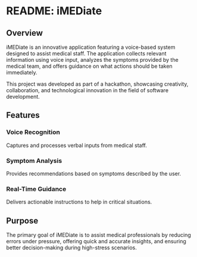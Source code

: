 <h1>README: iMEDiate</h1>

<h2>Overview</h2>
<p>
iMEDiate is an innovative application featuring a voice-based system designed to assist medical staff.  
The application collects relevant information using voice input, analyzes the symptoms provided by the medical team, and offers guidance on what actions should be taken immediately.  
</p>
<p>
This project was developed as part of a hackathon, showcasing creativity, collaboration, and technological innovation in the field of software development.  
</p>

<h2>Features</h2>
<h3>Voice Recognition</h3>
<p>
Captures and processes verbal inputs from medical staff.  
</p>
<h3>Symptom Analysis</h3>
<p>
Provides recommendations based on symptoms described by the user.  
</p>
<h3>Real-Time Guidance</h3>
<p>
Delivers actionable instructions to help in critical situations.  
</p>

<h2>Purpose</h2>
<p>
The primary goal of iMEDiate is to assist medical professionals by reducing errors under pressure, offering quick and accurate insights, and ensuring better decision-making during high-stress scenarios.  
</p>

